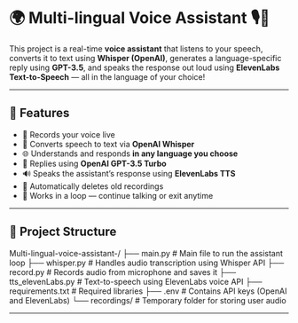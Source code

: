 # 🌍 Multi-lingual Voice Assistant 🎙️🤖

This project is a real-time **voice assistant** that listens to your speech, converts it to text using **Whisper (OpenAI)**, generates a language-specific reply using **GPT-3.5**, and speaks the response out loud using **ElevenLabs Text-to-Speech** — all in the language of your choice!

---

## 🧠 Features

- 🎤 Records your voice live
- 📝 Converts speech to text via **OpenAI Whisper**
- 🌐 Understands and responds **in any language you choose**
- 💬 Replies using **OpenAI GPT-3.5 Turbo**
- 🔊 Speaks the assistant’s response using **ElevenLabs TTS**
- 🧽 Automatically deletes old recordings
- 🔁 Works in a loop — continue talking or exit anytime

---

## 📁 Project Structure

Multi-lingual-voice-assistant-/
├── main.py # Main file to run the assistant loop
├── whisper.py # Handles audio transcription using Whisper API
├── record.py # Records audio from microphone and saves it
├── tts_elevenLabs.py # Text-to-speech using ElevenLabs voice API
├── requirements.txt # Required libraries
├── .env # Contains API keys (OpenAI and ElevenLabs)
└── recordings/ # Temporary folder for storing user audio

---


